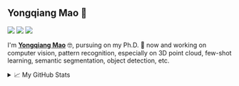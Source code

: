 ## Yongqiang Mao 👋

![](https://img.shields.io/badge/Use-Python-0076ab?style=flat&logo=Python&logoColor=ffffff)
![](https://img.shields.io/badge/Learn-C++-blueviolet?style=flat&logo=Visual%20Studio%20Code&logoColor=ffffff)
![](https://img.shields.io/badge/OS-Linux-orange?style=flat&logo=Linux&logoColor=ffffff)

I'm __[Yongqiang Mao](https://wingkeungm.github.io/)__ 🤓, pursuing on my Ph.D. 💪 now and working on computer vision, pattern recognition, especially on 3D point cloud, few-shot learning, semantic segmentation, object detection, etc.

<details>
<summary>📈 My GitHub Stats</summary>

<p align="center"> <img src="https://github-readme-stats.vercel.app/api?username=WingkeungM&show_icons=true&theme=synthwave" alt="WingkeungM" />
<div align="center">
   <img height="180px" src="https://github-readme-stats.vercel.app/api/top-langs/?username=WingkeungM&hide_title=true&hide_border=true&layout=compact&langs_count=6&text_color=000&icon_color=fff&theme=white" />
</div>
  
</details>
<!--
**WingkeungM/WingkeungM** is a ✨ _special_ ✨ repository because its `README.md` (this file) appears on your GitHub profile.

Here are some ideas to get you started:

- 🔭 I’m currently working on ...
- 🌱 I’m currently learning ...
- 👯 I’m looking to collaborate on ...
- 🤔 I’m looking for help with ...
- 💬 Ask me about ...
- 📫 How to reach me: ...
- 😄 Pronouns: ...
- ⚡ Fun fact: ...
-->
